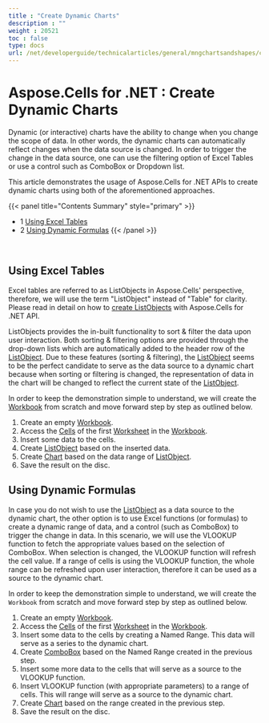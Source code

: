 ```yaml
---
title : "Create Dynamic Charts" 
description : "" 
weight : 20521 
toc : false
type: docs
url: /net/developerguide/technicalarticles/general/mngchartsandshapes/create+dynamic+charts/
---
```


# Aspose.Cells for .NET : Create Dynamic Charts


Dynamic (or interactive) charts have the ability to change when you change the scope of data. In other words, the dynamic charts can automatically reflect changes when the data source is changed. In order to trigger the change in the data source, one can use the filtering option of Excel Tables or use a control such as ComboBox or Dropdown list.

This article demonstrates the usage of Aspose.Cells for .NET APIs to create dynamic charts using both of the aforementioned approaches.

{{< panel title="Contents Summary" style="primary" >}}
*   1 [Using Excel Tables](#using-excel-tables)
*   2 [Using Dynamic Formulas](#using-dynamic-formulas)
{{< /panel >}}
 

 

## Using Excel Tables

Excel tables are referred to as ListObjects in Aspose.Cells' perspective, therefore, we will use the term "ListObject" instead of "Table" for clarity. Please read in detail on how to [create ListObjects](http://www.aspose.com/docs/display/cellsnet/Creating+a+List+Object) with Aspose.Cells for .NET API.

ListObjects provides the in-built functionality to sort & filter the data upon user interaction. Both sorting & filtering options are provided through the drop-down lists which are automatically added to the header row of the [ListObject](https://apireference.aspose.com/net/cells/aspose.cells.tables/listobject). Due to these features (sorting & filtering), the [ListObject](https://apireference.aspose.com/net/cells/aspose.cells.tables/listobject) seems to be the perfect candidate to serve as the data source to a dynamic chart because when sorting or filtering is changed, the representation of data in the chart will be changed to reflect the current state of the [ListObject](https://apireference.aspose.com/net/cells/aspose.cells.tables/listobject).

In order to keep the demonstration simple to understand, we will create the [Workbook](https://apireference.aspose.com/net/cells/aspose.cells/workbook) from scratch and move forward step by step as outlined below.

1.  Create an empty [Workbook](https://apireference.aspose.com/net/cells/aspose.cells/workbook).
2.  Access the [Cells](https://apireference.aspose.com/net/cells/aspose.cells/cells) of the first [Worksheet](https://apireference.aspose.com/net/cells/aspose.cells/worksheet) in the [Workbook](https://apireference.aspose.com/net/cells/aspose.cells/workbook).
3.  Insert some data to the cells.
4.  Create [ListObject](https://apireference.aspose.com/net/cells/aspose.cells.tables/listobject) based on the inserted data.
5.  Create [Chart](https://apireference.aspose.com/net/cells/aspose.cells.charts/chart) based on the data range of [ListObject](https://apireference.aspose.com/net/cells/aspose.cells.tables/listobject).
6.  Save the result on the disc.

## Using Dynamic Formulas

In case you do not wish to use the [ListObject](https://apireference.aspose.com/net/cells/aspose.cells.tables/listobject) as a data source to the dynamic chart, the other option is to use Excel functions (or formulas) to create a dynamic range of data, and a control (such as ComboBox) to trigger the change in data. In this scenario, we will use the VLOOKUP function to fetch the appropriate values based on the selection of ComboBox. When selection is changed, the VLOOKUP function will refresh the cell value. If a range of cells is using the VLOOKUP function, the whole range can be refreshed upon user interaction, therefore it can be used as a source to the dynamic chart.

In order to keep the demonstration simple to understand, we will create the `Workbook` from scratch and move forward step by step as outlined below.

1.  Create an empty [Workbook](https://apireference.aspose.com/net/cells/aspose.cells/workbook).
2.  Access the [Cells](https://apireference.aspose.com/net/cells/aspose.cells/cells) of the first [Worksheet](https://apireference.aspose.com/net/cells/aspose.cells/worksheet) in the [Workbook](https://apireference.aspose.com/net/cells/aspose.cells/workbook).
3.  Insert some data to the cells by creating a Named Range. This data will serve as a series to the dynamic chart.
4.  Create [ComboBox](https://apireference.aspose.com/net/cells/aspose.cells.drawing/combobox) based on the Named Range created in the previous step.
5.  Insert some more data to the cells that will serve as a source to the VLOOKUP function.
6.  Insert VLOOKUP function (with appropriate parameters) to a range of cells. This will range will serve as a source to the dynamic chart.
7.  Create [Chart](https://apireference.aspose.com/net/cells/aspose.cells.charts/chart) based on the range created in the previous step.
8.  Save the result on the disc.

